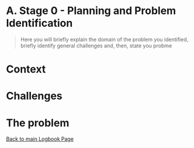 

# A. Stage 0 - Planning and Problem Identification
>	Here you will briefly explain the domain of the problem you identified, briefly identify general challenges and, then, state you probme

# Context


# Challenges


# The problem


[Back to main Logbook Page](../HCI%20Logbook.md)